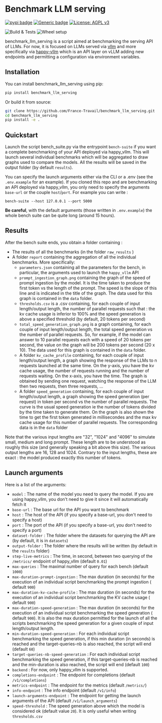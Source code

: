 # Benchmark LLM serving
[![pypi badge](https://img.shields.io/pypi/v/benchmark_llm_serving.svg)](https://pypi.python.org/pypi/benchmark_llm_serving)
[![Generic badge](https://img.shields.io/badge/python-3.10|3.11-blue.svg)](https://shields.io/)
[![License: AGPL v3](https://img.shields.io/badge/License-AGPL%20v3-blue.svg)](https://www.gnu.org/licenses/agpl-3.0)

![Build & Tests](https://github.com/France-Travail/benchmark_llm_serving/actions/workflows/build_and_tests.yaml/badge.svg)
![Wheel setup](https://github.com/France-Travail/benchmark_llm_serving/actions/workflows/wheel.yaml/badge.svg)

benchmark_llm_serving is a script aimed at benchmarking the serving API of LLMs. For now, it is focused on LLMs served via [vllm](https://github.com/vllm-project/vllm) and more specifically via [happy-vllm](https://github.com/France-Travail/happy_vllm) which is an API layer on vLLM adding new endpoints and permitting a configuration via environment variables. 

## Installation

You can install benchmark_llm_serving using pip:

```bash
pip install benchmark_llm_serving
```

Or build it from source:

```bash
git clone https://github.com/France-Travail/benchmark_llm_serving.git
cd benchmark_llm_serving
pip install -e .
```

## Quickstart

Launch the script bench_suite.py via the entrypoint `bench-suite` if you want a complete benchmarking of your API deployed via happy_vllm. This will launch several individual benchmarks which will be aggregated to draw graphs used to compare the models. All the results will be saved in the output folder (by default `results`). 

You can specify the launch arguments either via the CLI or a .env (see the `.env.example` for an example). If you cloned this repo and are benchmarking an API deployed via happy_vllm, you only need to specify the arguments `base-url` or the couple `host`/`port`. For example you can write :

`bench-suite --host 127.0.0.1 --port 5000`

**Be careful**, with the default arguments (those written in `.env.example`) the whole bench suite can be quite long (around 15 hours).

## Results

After the bench suite ends, you obtain a folder containing :

 - The results of all the benchmarks (in the folder `raw_results` )
 - A folder `report` containing the aggregation of all the individual benchmarks. More specifically:
   - `parameters.json` containing all the parameters for the bench, in particular, the arguments used to launch the `happy_vllm` API
   - `prompt_ingestion_graph.png` containing the graph of the speed of prompt ingestion by the model. It is the time taken to produce the first token vs the length of the prompt. The speed is the slope of this line and is indicated in the title of the graph. The data used for this graph is contained in the `data` folder.
   - `thresholds.csv` is a .csv containing, for each couple of input length/output length, the number of parallel requests such that : the kv cache usage is inferior to 100% and the speed generation is above a specified threshold (by default, 20 tokens per second)
   - `total_speed_generation_graph.png` is a graph containing, for each couple of input length/output length, the total speed generation vs the number of parallel requests. So, for example, if the model can answer to 10 parallel requests each with a speed of 20 tokens per second, the value on the graph will be 200 tokens per second (20 x 10). The data used for this graph is contained in the `data` folder.
   - A folder `kv_cache_profile` containing, for each couple of input length/output length, a graph showing the response of the LLMs to n requests launched at the same time. On the y-axis, you have the kv cache usage, the number of requests running and the number of requests waiting. On the x-axis, you have the time. The graph is obtained by sending one request, watching the response of the LLM then two requests, then three requests, ...
   - A folder `speed_generation` containing, for each couple of input length/output length, a graph showing the speed generation (per request) in token per second vs the number of parallel requests. The curve is the usual speed generation ie the number of tokens divided by the time taken to generate them. On the graph is also shown the time to get the first token generated in millisecondes and the max kv cache usage for this number of parallel requests. The corresponding data is in the `data` folder

Note that the various input lengths are "32", "1024" and "4096" to simulate small, medium and long prompt. These length are to be understood as roughly this size (and generally speaking a bit above this size). The various output lengths are 16, 128 and 1024. Contrary to the input lengths, these are exact : the model produced exactly this number of tokens.


## Launch arguments


Here is a list of the arguments:
 - `model` : The name of the model you need to query the model. If you are using happy_vllm, you don't need to give it since it will automatically fetch it
 - `base-url` : The base url for the API you want to benchmark
 - `host` : The host of the API (if you specify a base-url, you don't need to specify a host)
 - `port` : The port of the API (if you specify a base-url, you don't need to specify a port)
 - `dataset-folder` : The folder where the datasets for querying the API are (by default, it is in `datasets`)
 - `output-folder` : The folder where the results will be written (by default in the `results` folder)
 - `step-live-metrics` : The time, in second, between two querying of the `/metrics/` endpoint of happy_vllm (default `0.01`)
 - `max-queries` : The maximal number of query for each bench (default `1000`)
 - `max-duration-prompt-ingestion` : The max duration (in seconds) for the execution of an individual script benchmarking the prompt ingestion ( default `900`)
 - `max-duration-kv-cache-profile` : The max duration (in seconds) for the execution of an individual script benchmarking the KV cache usage ( default `900`)
 - `max-duration-speed-generation` : The max duration (in seconds) for the execution of an individual script benchmarking the speed generation ( default `900`). It is also the max duration permitted for the launch of all the scripts benchmarking the speed generation for a given couple of input length/output length.
 - `min-duration-speed-generation` : For each individual script benchmarking the speed generation, if this min duration (in seconds) is reached and the target-queries-nb is also reached, the script will end (default `60`)
 - `target-queries-nb-speed-generation` : For each individual script benchmarking the speed generation, if this target-queries-nb is reached and the min-duration is also reached, the script will end (default `100`)
 - `backend` : For now, only happy_vllm is supported. 
 - `completions-endpoint` : The endpoint for completions (default `/v1/completions`)
 - `metrics-endpoint` : The endpoint for the metrics (default `/metrics/`)
 - `info-endpoint` : The info endpoint  (default `/v1/info`)
 - `launch-arguments-endpoint` : The endpoint for getting the launch arguments of the API (default `/v1/launch_arguments`)
 - `speed-threshold` : The speed generation above which the model is considered ok (default value `20`). It is only useful when writing `thresholds.csv` 
